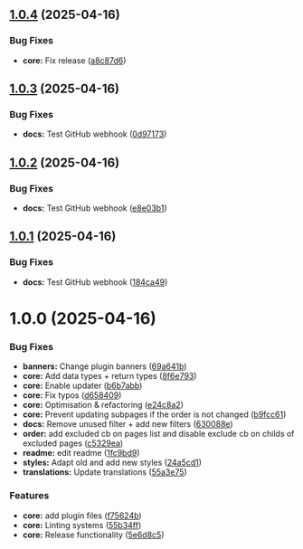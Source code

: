 ## [1.0.4](https://github.com/lexo-ch/lexo-pages-order/compare/v1.0.3...v1.0.4) (2025-04-16)


### Bug Fixes

* **core:** Fix release ([a8c87d6](https://github.com/lexo-ch/lexo-pages-order/commit/a8c87d63d56b63375c1b8967949a05c450a2be00))

## [1.0.3](https://github.com/lexo-ch/lexo-pages-order/compare/v1.0.2...v1.0.3) (2025-04-16)


### Bug Fixes

* **docs:** Test GitHub webhook ([0d97173](https://github.com/lexo-ch/lexo-pages-order/commit/0d9717313ebcae7c1f5627ef263ee9fe10abf43f))

## [1.0.2](https://github.com/lexo-ch/lexo-pages-order/compare/v1.0.1...v1.0.2) (2025-04-16)


### Bug Fixes

* **docs:** Test GitHub webhook ([e8e03b1](https://github.com/lexo-ch/lexo-pages-order/commit/e8e03b1875bb163d0b614cb7a4a3b37f5f9fc3dd))

## [1.0.1](https://github.com/lexo-ch/lexo-pages-order/compare/v1.0.0...v1.0.1) (2025-04-16)


### Bug Fixes

* **docs:** Test GitHub webhook ([184ca49](https://github.com/lexo-ch/lexo-pages-order/commit/184ca49d959e695a4e918b40188f549682125067))

# 1.0.0 (2025-04-16)


### Bug Fixes

* **banners:** Change plugin banners ([69a641b](https://github.com/lexo-ch/lexo-pages-order/commit/69a641bbbdd4348e0c54e302ebf1d465ce0e9725))
* **core:** Add data types + return types ([8f6e793](https://github.com/lexo-ch/lexo-pages-order/commit/8f6e793a4e5696045b22e7aa49cf850e63f55bcc))
* **core:** Enable updater ([b6b7abb](https://github.com/lexo-ch/lexo-pages-order/commit/b6b7abb596231a6ef6f3d500ade82c736b943fa7))
* **core:** Fix typos ([d658409](https://github.com/lexo-ch/lexo-pages-order/commit/d658409e5e32dd18a2bac13c27cd4908f2085377))
* **core:** Optimisation & refactoring ([e24c8a2](https://github.com/lexo-ch/lexo-pages-order/commit/e24c8a2119136129b0f7f813e3336d9fb16b40d0))
* **core:** Prevent updating subpages if the order is not changed ([b9fcc61](https://github.com/lexo-ch/lexo-pages-order/commit/b9fcc6193e0223f83c3f680988ae30836fdaf7ec))
* **docs:** Remove unused filter + add new filters ([630088e](https://github.com/lexo-ch/lexo-pages-order/commit/630088ee13037f63871841ddda3f7a320366958d))
* **order:** add excluded cb on pages list and disable exclude cb on childs of excluded pages ([c5329ea](https://github.com/lexo-ch/lexo-pages-order/commit/c5329eaadd7b1617fdedd5c6209e2754e7d01b98))
* **readme:** edit readme ([1fc9bd9](https://github.com/lexo-ch/lexo-pages-order/commit/1fc9bd9b1a6084b6311dbc66aab2e4969e93c0e6))
* **styles:** Adapt old and add new styles ([24a5cd1](https://github.com/lexo-ch/lexo-pages-order/commit/24a5cd1856b25adb1e33b93973b995f0ca2e9f7a))
* **translations:** Update translations ([55a3e75](https://github.com/lexo-ch/lexo-pages-order/commit/55a3e75bfb46adbcfcc29ba8c89f86800eb14d08))


### Features

* **core:** add plugin files ([f75624b](https://github.com/lexo-ch/lexo-pages-order/commit/f75624b3515bb879127f14160d5f6e8fdfca5ba3))
* **core:** Linting systems ([55b34ff](https://github.com/lexo-ch/lexo-pages-order/commit/55b34fff750eead11bf05a0a9fd2ec1a5de58cba))
* **core:** Release functionality ([5e6d8c5](https://github.com/lexo-ch/lexo-pages-order/commit/5e6d8c5fc43acf5a9a8e402881c12fc7a091bee5))
